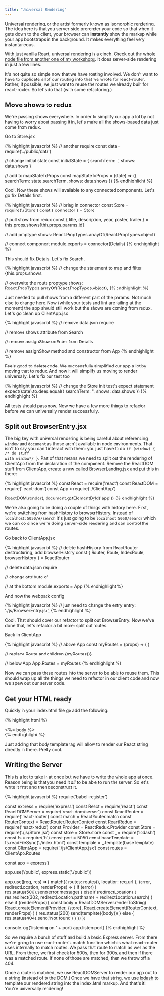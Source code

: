 ```yaml
---
title: "Universal Rendering"
---
```


Universal rendering, or the artist formerly known as isomorphic rendering. The idea here is that you server-side prerender your code so that when it gets down to the client, your browser can __instantly__ show the markup while your app bootstraps in the background. It makes everything feel very instantaneous.

With just vanilla React, universal rendering is a cinch. Check out the [whole node file from another one of my workshops][es6-react]. It does server-side rendering in just a few lines.

It's not quite so simple now that we have routing involved. We don't want to have to duplicate all of our routing info that we wrote for react-router. Rather, if possible, we just want to reuse the routes we already built for react-router. So let's do that (with some refactoring.)

## Move shows to redux

We're passing shows everywhere. In order to simplify our app a lot by not having to worry about passing it in, let's make all the shows-based data just come from redux.

Go to Store.jsx

{% highlight javascript %}
// another require
const data = require('../public/data')

// change initial state
const initialState = {
  searchTerm: '',
  shows: data.shows
}

// add to mapStateToProps
const mapStateToProps = (state) => ({ searchTerm: state.searchTerm, shows: data.shows })
{% endhighlight %}

Cool. Now these shows will available to any connected components. Let's go fix Details first.

{% highlight javascript %}
// bring in connector
const Store = require('./Store')
const { connector } = Store

// pull show from redux
const { title, description, year, poster, trailer } = this.props.shows[this.props.params.id]

// add proptype
shows: React.PropTypes.arrayOf(React.PropTypes.object)

// connect component
module.exports = connector(Details)
{% endhighlight %}

This should fix Details. Let's fix Search.

{% highlight javascript %}
// change the statement to map and filter
{this.props.shows

// overwrite the route proptype
shows: React.PropTypes.arrayOf(React.PropTypes.object),
{% endhighlight %}

Just needed to pull shows from a different part of the params. Not much else to change here. Now (while your tests and lint are failing at the moment) the app should still work but the shows are coming from redux. Let's go clean up ClientApp.jsx

{% highlight javascript %}
// remove data.json require

// remove shows attribute from Search

// remove assignShow onEnter from Details

// remove assignShow method and constructor from App
{% endhighlight %}

Feels good to delete code. We successfully simplified our app a lot by moving that to redux. And now it will simplify us moving to render universally. Let's fix our test too.

{% highlight javascript %}
// change the Store init test's expect statement
expect(state).to.deep.equal({ searchTerm: '', shows: data.shows })
{% endhighlight %}

All tests should pass now. Now we have a few more things to refactor before we can universally render successfully.

## Split out BrowserEntry.jsx

The big key with universal rendering is being careful about referencing <code>window</code> and <code>document</code> as those aren't available in node environments. That isn't to say you can't interact with them: you just have to do <code>if (window) { /* do stuff with window*/ }</code>. Part of that means we need to split out the rendering of ClientApp from the declaration of the component. Remove the ReactDOM stuff from ClientApp, create a new called BrowserLanding.jsx and put this in there:

{% highlight javascript %}
const React = require('react')
const ReactDOM = require('react-dom')
const App = require('./ClientApp')

ReactDOM.render(<App />, document.getElementById('app'))
{% endhighlight %}

We're also going to be doing a couple of things with history here. First, we're switching from hashHistory to browserHistory. Instead of <code>localhost:5050/#/search</code> it's just going to be <code>localhost:5050/search</code> which we can do since we're doing server-side rendering and can control the routes.

Go back to ClientApp.jsx

{% highlight javascript %}
// delete hashHistory from ReactRouter destructuring, add browserHistory
const { Router, Route, IndexRoute, browserHistory } = ReactRouter

// delete data.json require

// change attribute of <Router>
<Router history={browserHistory}>

// at the bottom
module.exports = App
{% endhighlight %}

And now the webpack config

{% highlight javascript %}
// just need to change the entry
entry: './js/BrowserEntry.jsx',
{% endhighlight %}

Cool. That should cover our refactor to split out BrowserEntry. Now we've done that, let's refactor a bit more: split out routes.

Back in ClientApp

{% highlight javascript %}
// above App
const myRoutes = (props) => (
  <Route path='/' component={Layout}>
    <IndexRoute component={Landing} />
    <Route path='/search' component={Search} />
    <Route path='/details/:id' component={Details} />
  </Route>
)

// replace Route and children
{myRoutes()}

// below App
App.Routes = myRoutes
{% endhighlight %}

Now we can pass these routes into the server to be able to reuse them. This should wrap up all the things we need to refactor in our client code and now we spew out our server code.

## Get your HTML ready

Quickly in your index.html file go add the following:

{% highlight html %}
<div id="app"><%= body %></div>
{% endhighlight %}

Just adding that body template tag will allow to render our React string directly in there. Pretty cool.

## Writing the Server

This is a lot to take in at once but we have to write the whole app at once. Reason being is that you need it _all_ to be able to run the server. So let's write it first and then deconstruct it.

{% highlight javascript %}
require('babel-register')

const express = require('express')
const React = require('react')
const ReactDOMServer = require('react-dom/server')
const ReactRouter = require('react-router')
const match = ReactRouter.match
const RouterContext = ReactRouter.RouterContext
const ReactRedux = require('react-redux')
const Provider = ReactRedux.Provider
const Store = require('./js/Store.jsx')
const store = Store.store
const _ = require('lodash')
const fs = require('fs')
const port = 5050
const baseTemplate = fs.readFileSync('./index.html')
const template = _.template(baseTemplate)
const ClientApp = require('./js/ClientApp.jsx')
const routes = ClientApp.Routes

const app = express()

app.use('/public', express.static('./public'))

app.use((req, res) => {
  match({ routes: routes(), location: req.url }, (error, redirectLocation, renderProps) => {
    if (error) {
      res.status(500).send(error.message)
    } else if (redirectLocation) {
      res.redirect(302, redirectLocation.pathname + redirectLocation.search)
    } else if (renderProps) {
      const body = ReactDOMServer.renderToString(
        React.createElement(Provider, {store},
          React.createElement(RouterContext, renderProps)
        )
      )
      res.status(200).send(template({body}))
    } else {
      res.status(404).send('Not found')
    }
  })
})

console.log('listening on ' + port)
app.listen(port)
{% endhighlight %}

So we require a bunch of stuff and build a basic Express server. From there we're going to use react-router's match function which is what react-router uses internally to match routes. We pass that route to match as well as the URL. From there, we first check for 500s, then for 300s, and then if there was a matched route. If none of those are matched, then we throw off a 404.

Once a route is matched, we use ReactDOMServer to render our app out to a string (instead of to the DOM.) Once we have that string, we use [lodash][lodash] to template our rendered string into the index.html markup. And that's it! You're universally rendering!

[es6-react]: https://github.com/btholt/es6-react-pres/blob/master/completed/app.js
[lodash]: https://lodash.com/docs#template
